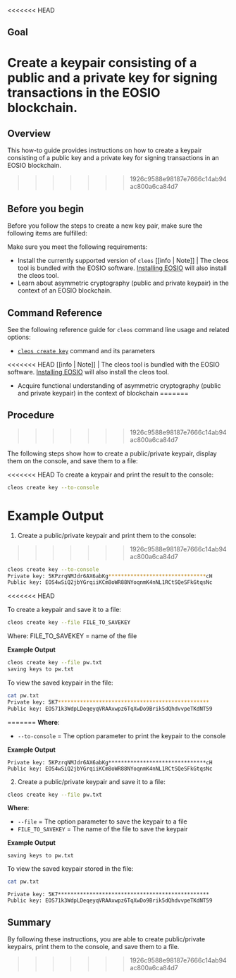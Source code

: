 <<<<<<< HEAD
## Goal
Create a keypair consisting of a public and a private key for signing transactions in the EOSIO blockchain.
=======
## Overview

This how-to guide provides instructions on how to create a keypair consisting of a public key and a private key for signing transactions in an EOSIO blockchain.
>>>>>>> 1926c9588e98187e7666c14ab94ac800a6ca84d7

## Before you begin
Before you follow the steps to create a new key pair, make sure the following items are fulfilled:


Make sure you meet the following requirements:
* Install the currently supported version of `cleos`
[[info | Note]]
| The cleos tool is bundled with the EOSIO software. [Installing EOSIO](../../00_install/index.md) will also install the cleos tool. 
* Learn about asymmetric cryptography (public and private keypair) in the context of an EOSIO blockchain.

## Command Reference

See the following reference guide for `cleos` command line usage and related options:
* [`cleos create key`](../03_command-reference/create/key.md) command and its parameters

<<<<<<< HEAD
[[info | Note]]
| The cleos tool is bundled with the EOSIO software. [Installing EOSIO](../../00_install/index.md) will also install the cleos tool. 

* Acquire functional understanding of asymmetric cryptography (public and private keypair) in the context of blockchain
=======
## Procedure
>>>>>>> 1926c9588e98187e7666c14ab94ac800a6ca84d7

The following steps show how to create a public/private keypair, display them on the console, and save them to a file:

<<<<<<< HEAD
To create a keypair and print the result to the console:

```sh
cleos create key --to-console
```

**Example Output**
=======
1. Create a public/private keypair and print them to the console:
>>>>>>> 1926c9588e98187e7666c14ab94ac800a6ca84d7

```sh
cleos create key --to-console
Private key: 5KPzrqNMJdr6AX6abKg*******************************cH
Public key: EOS4wSiQ2jbYGrqiiKCm8oWR88NYoqnmK4nNL1RCtSQeSFkGtqsNc
```

<<<<<<< HEAD

To create a keypair and save it to a file:

```sh
cleos create key --file FILE_TO_SAVEKEY
```
Where: FILE_TO_SAVEKEY = name of the file

**Example Output**
```sh
cleos create key --file pw.txt         
saving keys to pw.txt
```

To view the saved keypair in the file:
```sh
cat pw.txt
Private key: 5K7************************************************
Public key: EOS71k3WdpLDeqeyqVRAAxwpz6TqXwDo9Brik5dQhdvvpeTKdNT59
```
=======
**Where**:

* `--to-console` = The option parameter to print the keypair to the console

**Example Output**

```console
Private key: 5KPzrqNMJdr6AX6abKg*******************************cH
Public key: EOS4wSiQ2jbYGrqiiKCm8oWR88NYoqnmK4nNL1RCtSQeSFkGtqsNc
```

2. Create a public/private keypair and save it to a file:

```sh
cleos create key --file pw.txt
```
**Where**: 

* `--file` = The option parameter to save the keypair to a file
* `FILE_TO_SAVEKEY` = The name of the file to save the keypair

**Example Output**

```console
saving keys to pw.txt
```

To view the saved keypair stored in the file:

```sh
cat pw.txt
```
```console
Private key: 5K7************************************************
Public key: EOS71k3WdpLDeqeyqVRAAxwpz6TqXwDo9Brik5dQhdvvpeTKdNT59
```

## Summary

By following these instructions, you are able to create public/private keypairs, print them to the console, and save them to a file. 
>>>>>>> 1926c9588e98187e7666c14ab94ac800a6ca84d7

